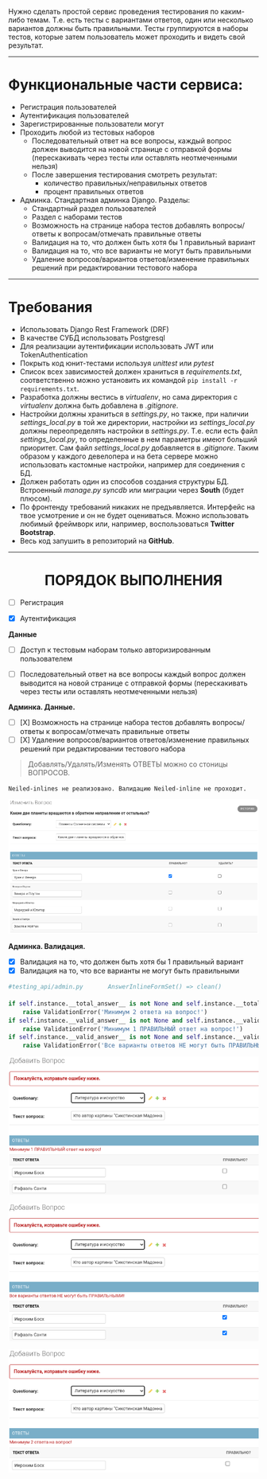 
Нужно сделать простой сервис проведения тестирования по каким-либо темам. Т.е. есть тесты с вариантами ответов, один или несколько вариантов должны быть правильными. Тесты группируются в наборы тестов, которые затем пользователь может проходить и видеть свой результат.
<hr>

# Функциональные части сервиса:

+ Регистрация пользователей
+ Аутентификация пользователей
+ Зарегистрированные пользователи могут
+ Проходить любой из тестовых наборов
  + Последовательный ответ на все вопросы, каждый вопрос должен выводится на новой странице с отправкой формы (перескакивать через тесты или оставлять неотмеченными нельзя)
  + После завершения тестирования смотреть результат:
    + количество правильных/неправильных ответов
    + процент правильных ответов
+ Админка. Стандартная админка Django. Разделы:
    + Стандартный раздел пользователей
    + Раздел с наборами тестов
    + Возможность на странице набора тестов добавлять вопросы/ответы к вопросам/отмечать правильные ответы
    + Валидация на то, что должен быть хотя бы 1 правильный вариант
    + Валидация на то, что все варианты не могут быть правильными
    + Удаление вопросов/вариантов ответов/изменение правильных решений при редактировании тестового набора
<hr>

# Требования
+ Использовать Django Rest Framework (DRF)
+ В качестве СУБД использовать Postgresql
+ Для реализации аутентификации использовать JWT или TokenAuthentication
+ Покрыть код юнит-тестами используя *unittest* или *pytest*
+ Список всех зависимостей должен храниться в *requirements.txt*, соответственно можно установить их командой `pip install -r requirements.txt`.
+ Разработка должны вестись в *virtualenv*, но сама директория с *virtualenv* должна быть добавлена в *.gitignore*.
+ Настройки должны храниться в *settings.py*, но также, при наличии *settings_local.py* в той же директории, настройки из *settings_local.py* должны переопределять настройки в *settings.py*. Т.е. если есть файл *settings_local.py*, то определенные в нем параметры имеют больший приоритет. Сам файл *settings_local.py* добавляется в *.gitignore*. Таким образом у каждого девелопера и на бета сервере можно использовать кастомные настройки, например для соединения с БД.
+ Должен работать один из способов создания структуры БД. Встроенный *manage.py syncdb* или миграции через **South** (будет плюсом).
+ По фронтенду требований никаких не предъявляется. Интерфейс на твое усмотрение и он не будет оцениваться. Можно использовать любимый фреймворк или, например, воспользоваться **Twitter Bootstrap**.
+ Весь код запушить в репозиторий на **GitHub**.
<hr>

<h1 align="center">ПОРЯДОК ВЫПОЛНЕНИЯ</h1>

- [ ] Регистрация
- [x] Аутентификация


**Данные**
- [ ] Доступ к тестовым наборам только авторизированным пользователем
- [ ] Последовательный ответ на все вопросы каждый вопрос должен выводится на новой странице с отправкой формы (перескакивать через тесты или оставлять неотмеченными нельзя)


**Админка. Данные.**
- [ ] [X] Возможность на странице набора тестов добавлять вопросы/ответы к вопросам/отмечать правильные ответы
- [ ] [X] Удаление вопросов/вариантов ответов/изменение правильных решений при редактировании тестового набора

>Добавлять/Удалять/Изменять ОТВЕТЫ можно со стоницы ВОПРОСОВ.

`Neiled-inlines не реализовано. Валидацию Neiled-inline не проходит.`

![img.png](img.png)


**Админка. Валидация.**
- [x] Валидация на то, что должен быть хотя бы 1 правильный вариант
- [x] Валидация на то, что все варианты не могут быть правильными
```python
#testing_api/admin.py       AnswerInlineFormSet() => clean()

if self.instance.__total_answer__ is not None and self.instance.__total_answer__ < 2:
    raise ValidationError('Минимум 2 ответа на вопрос!')
if self.instance.__valid_answer__ is not None and self.instance.__valid_answer__ < 1:
    raise ValidationError('Минимум 1 ПРАВИЛЬНЫЙ ответ на вопрос!')
if self.instance.__valid_answer__ is not None and self.instance.__valid_answer__ == self.instance.__total_answer__:
    raise ValidationError('Все варианты ответов НЕ могут быть ПРАВИЛЬНЫМИ!')
```

![img_1.png](img_1.png)

![img_2.png](img_2.png)

![img_3.png](img_3.png)